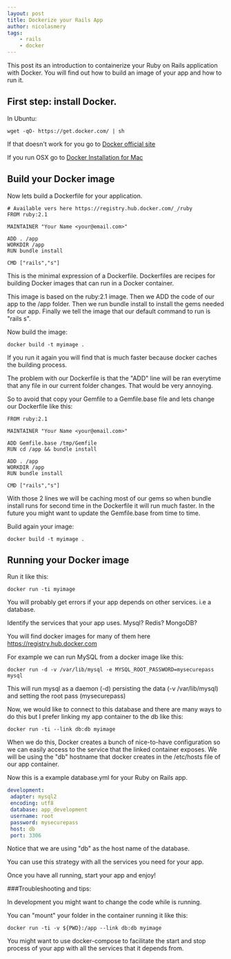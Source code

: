 ```yaml
---
layout: post
title: Dockerize your Rails App
author: nicolasmery
tags:
    - rails
    - docker
---
```


This post its an introduction to containerize your Ruby on Rails application with Docker. You will find out how to build an image of your app and how to run it.
 
## First step: install Docker. 
 
In Ubuntu: 

```wget -qO- https://get.docker.com/ | sh```

If that doesn't work for you go to [Docker official site](https://docs.docker.com/installation/ubuntulinux/#installing-docker-on-ubuntu)

If you run OSX go to [Docker Installation for Mac](https://docs.docker.com/installation/mac/)

## Build your Docker image

Now lets build a Dockerfile for your application.

```
# Available vers here https://registry.hub.docker.com/_/ruby
FROM ruby:2.1

MAINTAINER "Your Name <your@email.com>"

ADD . /app
WORKDIR /app
RUN bundle install

CMD ["rails","s"]
```

This is the minimal expression of a Dockerfile. Dockerfiles are recipes for building Docker images that can run in a Docker container.

This image is based on the ruby:2.1 image.
Then we ADD the code of our app to the /app folder.
Then we run bundle install to install the gems needed for our app.
Finally we tell the image that our default command to run is "rails s".

Now build the image:

`docker build -t myimage .`

If you run it again you will find that is much faster because docker caches the building process.

The problem with our Dockerfile is that the "ADD" line will be ran everytime that any file in our current folder changes. That would be very annoying.

So to avoid that copy your Gemfile to a Gemfile.base file and lets change our Dockerfile like this:


```
FROM ruby:2.1

MAINTAINER "Your Name <your@email.com>"

ADD Gemfile.base /tmp/Gemfile
RUN cd /app && bundle install

ADD . /app
WORKDIR /app
RUN bundle install

CMD ["rails","s"]
```

With those 2 lines we will be caching most of our gems so when bundle install runs for second time in the Dockerfile it will run much faster. In the future you might want to update the Gemfile.base from time to time.

Build again your image:

``` docker build -t myimage . ```

## Running your Docker image

Run it like this:

``` docker run -ti myimage ```

You will probably get errors if your app depends on other services. i.e a database.

Identify the services that your app uses. Mysql? Redis? MongoDB?

You will find docker images for many of them here https://registry.hub.docker.com

For example we can run MySQL from a docker image like this:

``` docker run -d -v /var/lib/mysql -e MYSQL_ROOT_PASSWORD=mysecurepass mysql ```

This will run mysql as a daemon (-d) persisting the data (-v /var/lib/mysql) and setting the root pass (mysecurepass)

Now, we would like to connect to this database and there are many ways to do this but I prefer linking my app container to the db like this:

``` docker run -ti --link db:db myimage ```

When we do this, Docker creates a bunch of nice-to-have configuration so we can easily access to the service that the linked container exposes. We will be using the "db" hostname that docker creates in the /etc/hosts file of our app container.

Now this is a example database.yml for your Ruby on Rails app.

```YAML
development:
 adapter: mysql2
 encoding: utf8
 database: app_development
 username: root
 password: mysecurepass
 host: db
 port: 3306
```

Notice that we are using "db" as the host name of the database.

You can use this strategy with all the services you need for your app.

Once you have all running, start your app and enjoy!

###Troubleshooting and tips:

In development you might want to change the code while is running.

You can "mount" your folder in the container running it like this:

``` docker run -ti -v ${PWD}:/app --link db:db myimage ```

You might want to use docker-compose to facilitate the start and stop process of your app with all the services that it depends from.

